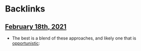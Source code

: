 
# Backlinks
## [February 18th, 2021](<February 18th, 2021.md>)
- The best is a blend of these approaches, and likely one that is [opportunistic](<opportunistic.md>):

